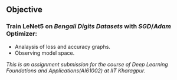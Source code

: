 
## Objective
### Train LeNet5 on *Bengali Digits Datasets* with *SGD*/*Adam* Optimizer:
  * Analaysis of loss and accuracy graphs.
  * Observing model space.
  
 *This is an assignment submission for the course of Deep Learning Foundations and Applications(AI61002) at IIT Kharagpur.*

